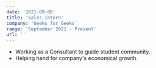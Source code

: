 ```yaml
---
date: '2021-09-06'
title: 'Sales Intern'
company: 'Geeks for Geeks'
range: 'September 2021 - Present'
url: ''
---
```


- Working as a Consultant to guide student community.
- Helping hand for company's economical growth. 
